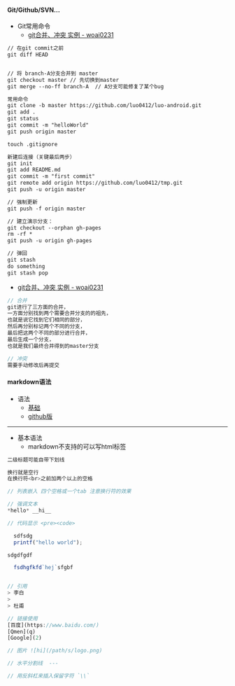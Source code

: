 #### **Git/Github/SVN...**

* Git常用命令
  * [git合并、冲突 实例 - woai0231](#)

```markdown
// 在git commit之前 
git diff HEAD


// 将 branch-A分支合并到 master
git checkout master // 先切换到master
git merge --no-ff branch-A  // A分支可能修复了某个bug

常用命令
git clone -b master https://github.com/luo0412/luo-android.git
git add .
git status
git commit -m "helloWorld"
git push origin master

touch .gitignore

新建后连接（关键最后两步）
git init
git add README.md
git commit -m "first commit"
git remote add origin https://github.com/luo0412/tmp.git
git push -u origin master

// 强制更新
git push -f origin master

// 建立演示分支：
git checkout --orphan gh-pages
rm -rf *
git push -u origin gh-pages

// 弹回
git stash
do something
git stash pop
```

* [git合并、冲突 实例 - woai0231](https://github.com/woai30231/webDevDetails/tree/master/13)

```js
// 合并
git进行了三方面的合并，
一方面分别找到两个需要合并分支的的祖先，
也就是说它找到它们相同的部分，
然后再分别标记两个不同的分支，
最后把这两个不同的部分进行合并，
最后生成一个分支，
也就是我们最终合并得到的master分支

// 冲突
需要手动修改后再提交
```

#### **markdown语法**

* 语法
  * [基础](http://wowubuntu.com/markdown/#header)
  * [github版](https://guides.github.com/pdfs/markdown-cheatsheet-online.pdf)

---

* 基本语法
  * markdown不支持的可以写html标签

```js
二级标题可能自带下划线

换行就是空行
在换行符<br>之前加两个以上的空格

// 列表嵌入 四个空格或一个tab 注意换行符的效果

// 强调文本 
*hello* __hi__

// 代码显示 <pre><code>

  sdfsdg
  printf("hello world");

sdgdfgdf

  fsdhgfkfd`hej`sfgbf


// 引用
> 李白
>
> 杜甫

// 链接使用
[百度](https://www.baidu.com/)
[Qmen](q)
[Google](2)

// 图片 ![hi](/path/s/logo.png) 

// 水平分割线  ---

// 用反斜杠来插入保留字符 `\\`
```



